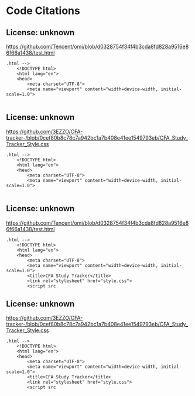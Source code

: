 # Code Citations

## License: unknown
https://github.com/Tencent/omi/blob/d0328754f34f4b3cda8fd828a9516e86f66a1438/test.html

```
.html -->
    <!DOCTYPE html>
    <html lang="en">
    <head>
        <meta charset="UTF-8">
        <meta name="viewport" content="width=device-width, initial-scale=1.0">
        
```


## License: unknown
https://github.com/3EZZO/CFA-tracker-/blob/0cef80b8c78c7a942bc1a7b408e41ee1549793eb/CFA_Study_Tracker_Style.css

```
.html -->
    <!DOCTYPE html>
    <html lang="en">
    <head>
        <meta charset="UTF-8">
        <meta name="viewport" content="width=device-width, initial-scale=1.0">
        
```


## License: unknown
https://github.com/Tencent/omi/blob/d0328754f34f4b3cda8fd828a9516e86f66a1438/test.html

```
.html -->
    <!DOCTYPE html>
    <html lang="en">
    <head>
        <meta charset="UTF-8">
        <meta name="viewport" content="width=device-width, initial-scale=1.0">
        <title>CFA Study Tracker</title>
        <link rel="stylesheet" href="style.css">
        <script src
```


## License: unknown
https://github.com/3EZZO/CFA-tracker-/blob/0cef80b8c78c7a942bc1a7b408e41ee1549793eb/CFA_Study_Tracker_Style.css

```
.html -->
    <!DOCTYPE html>
    <html lang="en">
    <head>
        <meta charset="UTF-8">
        <meta name="viewport" content="width=device-width, initial-scale=1.0">
        <title>CFA Study Tracker</title>
        <link rel="stylesheet" href="style.css">
        <script src
```

